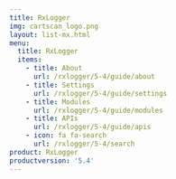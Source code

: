 ```yaml
---
title: RxLogger
img: cartscan_logo.png
layout: list-mx.html
menu:
  title: RxLogger
  items:
    - title: About
      url: /rxlogger/5-4/guide/about
    - title: Settings
      url: /rxlogger/5-4/guide/settings
    - title: Modules
      url: /rxlogger/5-4/guide/modules
    - title: APIs
      url: /rxlogger/5-4/guide/apis
    - icon: fa fa-search
      url: /rxlogger/5-4/search
product: RxLogger
productversion: '5.4'
---
```

